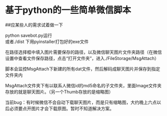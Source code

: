 # 基于python的一些简单微信脚本
##应某些人的需求试着做一下



python savebot.py运行\
或者./dist 下用pyinstaller打包好的exe文件

在路径选择框中填入图片需要保存的路径，以及微信聊天图片文件夹路径（在微信设置中查看文件保存路径，点击“打开文件夹”，进入./FileStorage/MsgAttach）

脚本会监控MsgAttach下新建的所有dat文件，然后解码成聊天图片并保存到指定文件夹内

MsgAttach文件夹下有以联系人微信id的md5命名的子文件夹，里面Image文件夹存放的就是聊天图片。（另一个Thumb存放的是缩略图）


当前bug：有时候微信不会自动下载聊天图片，而是只有缩略图，大约晚上六点以后必须要点开图片才会下载原图。暂时不知道解决方案。